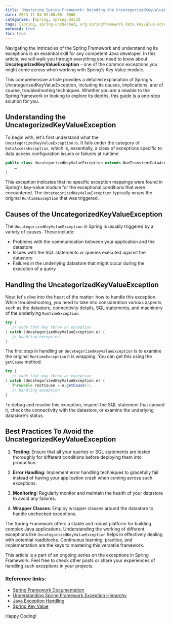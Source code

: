 ```yaml
---
title: "Mastering Spring Framework: Decoding the UncategorizedKeyValueException "
date: 2023-11-04 09:00:00 -0000
categories: [Spring, spring-data]
tags: [spring, spring-unchecked, org.springframework.data.keyvalue.core]
mermaid: true
toc: true
---
```



Navigating the intricacies of the Spring Framework and understanding its exceptions is an essential skill for any competent Java developer. In this article, we will walk you through everything you need to know about **UncategorizedKeyValueException** - one of the common exceptions you might come across when working with Spring's Key Value module.

This comprehensive article provides a detailed explanation of Spring's UncategorizedKeyValueException, including its causes, implications, and of course, troubleshooting techniques. Whether you are a newbie to the Spring framework or looking to explore its depths, this guide is a one-stop solution for you.

## Understanding the UncategorizedKeyValueException

To begin with, let's first understand what the `UncategorizedKeyValueException` is. It falls under the category of `DataAccessException`, which is, essentially, a class of exceptions specific to data access configuration issues or failures at runtime.

```java
public class UncategorizedKeyValueException extends NonTransientDataAccessException {
    …
}
```

This exception indicates that no specific exception mappings were found in Spring's key-value module for the exceptional conditions that were encountered. The `UncategorizedKeyValueException` typically wraps the original `RuntimeException` that was triggered.

## Causes of the UncategorizedKeyValueException

The `UncategorizedKeyValueException` in Spring is usually triggered by a variety of causes. These include:

- Problems with the communication between your application and the datastore
- Issues with the SQL statements or queries executed against the datastore
- Failures in the underlying datastore that might occur during the execution of a query

## Handling the UncategorizedKeyValueException

Now, let's dive into the heart of the matter: how to handle this exception. While troubleshooting, you need to take into consideration various aspects such as the datastore, connectivity details, SQL statements, and machinery of the underlying `RuntimeException`.

```java
try {
   // code that may throw an exception
} catch (UncategorizedKeyValueException e) {
   // handling exception
}
```

The first step in handling an `UncategorizedKeyValueException` is to examine the original `RuntimeException` it is wrapping. You can get this using the `getCause` method.

```java
try {
   // code that may throw an exception
} catch (UncategorizedKeyValueException e) {
   Throwable rootCause = e.getCause();
   // handling exception
}
```

To debug and resolve this exception, inspect the SQL statement that caused it, check the connectivity with the datastore, or examine the underlying datastore's status.

## Best Practices To Avoid the UncategorizedKeyValueException

1. **Testing**: Ensure that all your queries or SQL statements are tested thoroughly for different conditions before deploying them into production.

2. **Error Handling**: Implement error handling techniques to gracefully fail instead of having your application crash when coming across such exceptions.

3. **Monitoring**: Regularly monitor and maintain the health of your datastore to avoid any failures.

4. **Wrapper Classes**: Employ wrapper classes around the datastore to handle unchecked exceptions.

The Spring Framework offers a stable and robust platform for building complex Java applications. Understanding the working of different exceptions like `UncategorizedKeyValueException` helps in effectively dealing with potential roadblocks. Continuous learning, practice, and implementation are the keys to mastering this versatile framework.

This article is a part of an ongoing series on the exceptions in Spring Framework. Feel free to check other posts or share your experiences of handling such exceptions in your projects.

### Reference links:

- [Spring Framework Documentation](https://docs.spring.io/spring-framework/docs/current/reference/html/)
- [Understanding Spring Framework Exception Hierarchy](https://stackoverflow.com/questions/4258313/spring-framework-exception-hierarchy)
- [Java Exception Handling](https://docs.oracle.com/javase/tutorial/essential/exceptions/)
- [Spring Key Value](https://docs.spring.io/spring-data/keyvalue/docs/current/reference/html/)

Happy Coding!